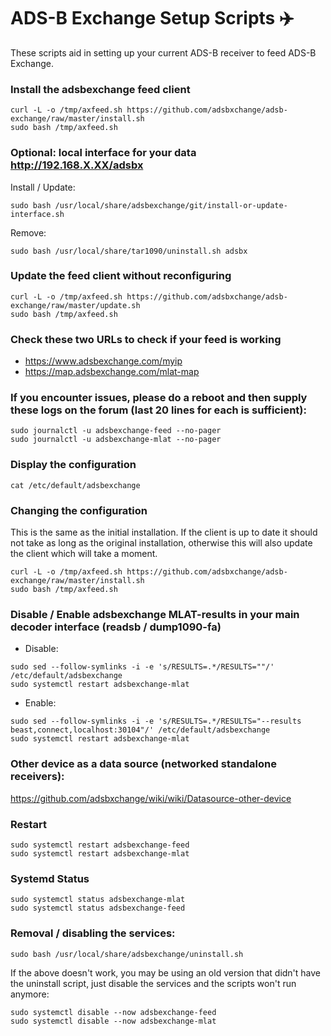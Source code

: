 # ADS-B Exchange Setup Scripts :airplane:

These scripts aid in setting up your current ADS-B receiver to feed ADS-B Exchange.

### Install the adsbexchange feed client

```
curl -L -o /tmp/axfeed.sh https://github.com/adsbxchange/adsb-exchange/raw/master/install.sh
sudo bash /tmp/axfeed.sh
```

### Optional: local interface for your data http://192.168.X.XX/adsbx

Install / Update:
```
sudo bash /usr/local/share/adsbexchange/git/install-or-update-interface.sh
```
Remove:
```
sudo bash /usr/local/share/tar1090/uninstall.sh adsbx
```

### Update the feed client without reconfiguring

```
curl -L -o /tmp/axfeed.sh https://github.com/adsbxchange/adsb-exchange/raw/master/update.sh
sudo bash /tmp/axfeed.sh
```

### Check these two URLs to check if your feed is working

- https://www.adsbexchange.com/myip
- https://map.adsbexchange.com/mlat-map

### If you encounter issues, please do a reboot and then supply these logs on the forum (last 20 lines for each is sufficient):

```
sudo journalctl -u adsbexchange-feed --no-pager
sudo journalctl -u adsbexchange-mlat --no-pager
```

### Display the configuration

```
cat /etc/default/adsbexchange
```

### Changing the configuration

This is the same as the initial installation.
If the client is up to date it should not take as long as the original installation,
otherwise this will also update the client which will take a moment.

```
curl -L -o /tmp/axfeed.sh https://github.com/adsbxchange/adsb-exchange/raw/master/install.sh
sudo bash /tmp/axfeed.sh
```

### Disable / Enable adsbexchange MLAT-results in your main decoder interface (readsb / dump1090-fa)

- Disable:

```
sudo sed --follow-symlinks -i -e 's/RESULTS=.*/RESULTS=""/' /etc/default/adsbexchange
sudo systemctl restart adsbexchange-mlat
```
- Enable:

```
sudo sed --follow-symlinks -i -e 's/RESULTS=.*/RESULTS="--results beast,connect,localhost:30104"/' /etc/default/adsbexchange
sudo systemctl restart adsbexchange-mlat
```

### Other device as a data source (networked standalone receivers):

https://github.com/adsbxchange/wiki/wiki/Datasource-other-device

### Restart

```
sudo systemctl restart adsbexchange-feed
sudo systemctl restart adsbexchange-mlat
```


### Systemd Status

```
sudo systemctl status adsbexchange-mlat
sudo systemctl status adsbexchange-feed
```


### Removal / disabling the services:

```
sudo bash /usr/local/share/adsbexchange/uninstall.sh
```

If the above doesn't work, you may be using an old version that didn't have the uninstall script, just disable the services and the scripts won't run anymore:

```
sudo systemctl disable --now adsbexchange-feed
sudo systemctl disable --now adsbexchange-mlat
```
